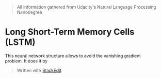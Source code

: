 > All information gathered from Udacity's Natural Language Processing Nanodegree

# Long Short-Term Memory Cells (LSTM)

This neural network structure allows to avoid the vanishing gradient problem. It does it by 

> Written with [StackEdit](https://stackedit.io/).
<!--stackedit_data:
eyJoaXN0b3J5IjpbOTQwNzAxODA4XX0=
-->